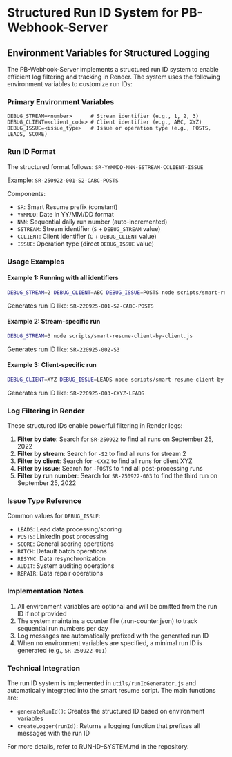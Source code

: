 # Structured Run ID System for PB-Webhook-Server

## Environment Variables for Structured Logging

The PB-Webhook-Server implements a structured run ID system to enable efficient log filtering and tracking in Render. The system uses the following environment variables to customize run IDs:

### Primary Environment Variables

```
DEBUG_STREAM=<number>      # Stream identifier (e.g., 1, 2, 3)
DEBUG_CLIENT=<client_code> # Client identifier (e.g., ABC, XYZ)
DEBUG_ISSUE=<issue_type>   # Issue or operation type (e.g., POSTS, LEADS, SCORE)
```

### Run ID Format

The structured format follows: `SR-YYMMDD-NNN-SSTREAM-CCLIENT-ISSUE`

Example: `SR-250922-001-S2-CABC-POSTS`

Components:
- `SR`: Smart Resume prefix (constant)
- `YYMMDD`: Date in YY/MM/DD format
- `NNN`: Sequential daily run number (auto-incremented)
- `SSTREAM`: Stream identifier (`S` + `DEBUG_STREAM` value)
- `CCLIENT`: Client identifier (`C` + `DEBUG_CLIENT` value)
- `ISSUE`: Operation type (direct `DEBUG_ISSUE` value)

### Usage Examples

#### Example 1: Running with all identifiers
```bash
DEBUG_STREAM=2 DEBUG_CLIENT=ABC DEBUG_ISSUE=POSTS node scripts/smart-resume-client-by-client.js
```
Generates run ID like: `SR-220925-001-S2-CABC-POSTS`

#### Example 2: Stream-specific run
```bash
DEBUG_STREAM=3 node scripts/smart-resume-client-by-client.js
```
Generates run ID like: `SR-220925-002-S3`

#### Example 3: Client-specific run
```bash
DEBUG_CLIENT=XYZ DEBUG_ISSUE=LEADS node scripts/smart-resume-client-by-client.js
```
Generates run ID like: `SR-220925-003-CXYZ-LEADS`

### Log Filtering in Render

These structured IDs enable powerful filtering in Render logs:

1. **Filter by date**: Search for `SR-250922` to find all runs on September 25, 2022
2. **Filter by stream**: Search for `-S2` to find all runs for stream 2
3. **Filter by client**: Search for `-CXYZ` to find all runs for client XYZ
4. **Filter by issue**: Search for `-POSTS` to find all post-processing runs
5. **Filter by run number**: Search for `SR-250922-003` to find the third run on September 25, 2022

### Issue Type Reference

Common values for `DEBUG_ISSUE`:
- `LEADS`: Lead data processing/scoring
- `POSTS`: LinkedIn post processing
- `SCORE`: General scoring operations
- `BATCH`: Default batch operations
- `RESYNC`: Data resynchronization
- `AUDIT`: System auditing operations
- `REPAIR`: Data repair operations

### Implementation Notes

1. All environment variables are optional and will be omitted from the run ID if not provided
2. The system maintains a counter file (.run-counter.json) to track sequential run numbers per day
3. Log messages are automatically prefixed with the generated run ID
4. When no environment variables are specified, a minimal run ID is generated (e.g., `SR-250922-001`)

### Technical Integration

The run ID system is implemented in `utils/runIdGenerator.js` and automatically integrated into the smart resume script. The main functions are:

- `generateRunId()`: Creates the structured ID based on environment variables
- `createLogger(runId)`: Returns a logging function that prefixes all messages with the run ID

For more details, refer to RUN-ID-SYSTEM.md in the repository.